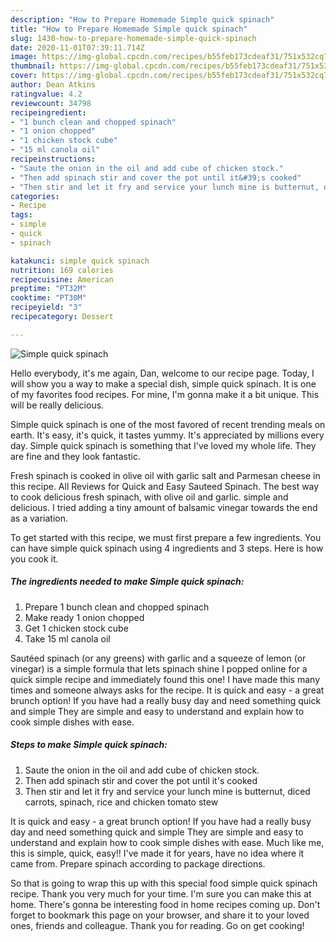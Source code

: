 ```yaml
---
description: "How to Prepare Homemade Simple quick spinach"
title: "How to Prepare Homemade Simple quick spinach"
slug: 1430-how-to-prepare-homemade-simple-quick-spinach
date: 2020-11-01T07:39:11.714Z
image: https://img-global.cpcdn.com/recipes/b55feb173cdeaf31/751x532cq70/simple-quick-spinach-recipe-main-photo.jpg
thumbnail: https://img-global.cpcdn.com/recipes/b55feb173cdeaf31/751x532cq70/simple-quick-spinach-recipe-main-photo.jpg
cover: https://img-global.cpcdn.com/recipes/b55feb173cdeaf31/751x532cq70/simple-quick-spinach-recipe-main-photo.jpg
author: Dean Atkins
ratingvalue: 4.2
reviewcount: 34798
recipeingredient:
- "1 bunch clean and chopped spinach"
- "1 onion chopped"
- "1 chicken stock cube"
- "15 ml canola oil"
recipeinstructions:
- "Saute the onion in the oil and add cube of chicken stock."
- "Then add spinach stir and cover the pot until it&#39;s cooked"
- "Then stir and let it fry and service your lunch mine is butternut, diced carrots, spinach, rice and chicken tomato stew"
categories:
- Recipe
tags:
- simple
- quick
- spinach

katakunci: simple quick spinach 
nutrition: 169 calories
recipecuisine: American
preptime: "PT32M"
cooktime: "PT30M"
recipeyield: "3"
recipecategory: Dessert

---
```



![Simple quick spinach](https://img-global.cpcdn.com/recipes/b55feb173cdeaf31/751x532cq70/simple-quick-spinach-recipe-main-photo.jpg)

Hello everybody, it's me again, Dan, welcome to our recipe page. Today, I will show you a way to make a special dish, simple quick spinach. It is one of my favorites food recipes. For mine, I'm gonna make it a bit unique. This will be really delicious.

Simple quick spinach is one of the most favored of recent trending meals on earth. It's easy, it's quick, it tastes yummy. It's appreciated by millions every day. Simple quick spinach is something that I've loved my whole life. They are fine and they look fantastic.

Fresh spinach is cooked in olive oil with garlic salt and Parmesan cheese in this recipe. All Reviews for Quick and Easy Sauteed Spinach. The best way to cook delicious fresh spinach, with olive oil and garlic. simple and delicious. I tried adding a tiny amount of balsamic vinegar towards the end as a variation.


To get started with this recipe, we must first prepare a few ingredients. You can have simple quick spinach using 4 ingredients and 3 steps. Here is how you cook it.

<!--inarticleads1-->

##### The ingredients needed to make Simple quick spinach:

1. Prepare 1 bunch clean and chopped spinach
1. Make ready 1 onion chopped
1. Get 1 chicken stock cube
1. Take 15 ml canola oil


Sautéed spinach (or any greens) with garlic and a squeeze of lemon (or vinegar) is a simple formula that lets spinach shine I popped online for a quick simple recipe and immediately found this one! I have made this many times and someone always asks for the recipe. It is quick and easy - a great brunch option! If you have had a really busy day and need something quick and simple They are simple and easy to understand and explain how to cook simple dishes with ease. 

<!--inarticleads2-->

##### Steps to make Simple quick spinach:

1. Saute the onion in the oil and add cube of chicken stock.
1. Then add spinach stir and cover the pot until it&#39;s cooked
1. Then stir and let it fry and service your lunch mine is butternut, diced carrots, spinach, rice and chicken tomato stew


It is quick and easy - a great brunch option! If you have had a really busy day and need something quick and simple They are simple and easy to understand and explain how to cook simple dishes with ease. Much like me, this is simple, quick, easy!! I&#39;ve made it for years, have no idea where it came from. Prepare spinach according to package directions. 

So that is going to wrap this up with this special food simple quick spinach recipe. Thank you very much for your time. I'm sure you can make this at home. There's gonna be interesting food in home recipes coming up. Don't forget to bookmark this page on your browser, and share it to your loved ones, friends and colleague. Thank you for reading. Go on get cooking!
